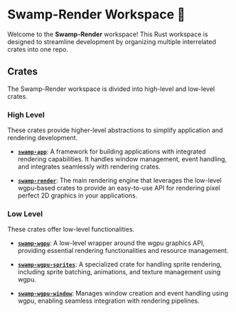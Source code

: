 # Swamp-Render Workspace 🐊

Welcome to the **Swamp-Render** workspace! This Rust workspace is designed to streamline development by 
organizing multiple interrelated crates into one repo.

## Crates

The Swamp-Render workspace is divided into high-level and low-level crates.

### High Level

These crates provide higher-level abstractions to simplify application and rendering development.

- **[`swamp-app`](crates/swamp-app/README.md)**: A framework for building applications with integrated 
rendering capabilities. It handles window management, event handling, and integrates seamlessly with rendering crates.

- **[`swamp-render`](crates/swamp-render/README.md)**: The main rendering engine that leverages the low-level 
wgpu-based crates to provide an easy-to-use API for rendering pixel perfect 2D graphics in your applications.

### Low Level

These crates offer low-level functionalities.

- **[`swamp-wgpu`](crates/swamp-wgpu/README.md)**: A low-level wrapper around the wgpu graphics API, 
providing essential rendering functionalities and resource management.

- **[`swamp-wgpu-sprites`](crates/swamp-wgpu-sprites/README.md)**: A specialized crate for handling sprite 
rendering, including sprite batching, animations, and texture management using wgpu.

- **[`swamp-wgpu-window`](crates/swamp-wgpu-window/README.md)**: Manages window creation and event handling using
wgpu, enabling seamless integration with rendering pipelines.
